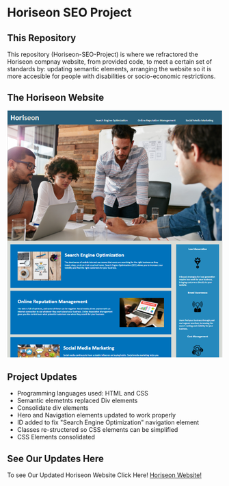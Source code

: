 # Horiseon SEO Project

## This Repository
This repository (Horiseon-SEO-Project) is where we refractored the Horiseon compnay website, from provided code, to meet a certain set of standards by: updating semantic elements, arranging the website so it is more accesible for people with disabilities or socio-economic restrictions.

## The Horiseon Website
![Image of Horiseon Website](https://github.com/enzonsn/Horiseion-SEO-Project/blob/main/assets/images/Web.PNG)

## Project Updates

* Programming languages used: HTML and CSS
* Semantic elemetnts replaced Div elements
* Consolidate div elements
* Hero and Navigation elements updated to work properly
* ID added to fix "Search Engine Optimization" navigation element
* Classes re-structered so CSS elements can be simplified
* CSS Elements consolidated

##  See Our Updates Here
To see Our Updated Horiseon Website Click Here! [Horiseon Website!](https://enzonsn.github.io/Horiseion-SEO-Project/)
